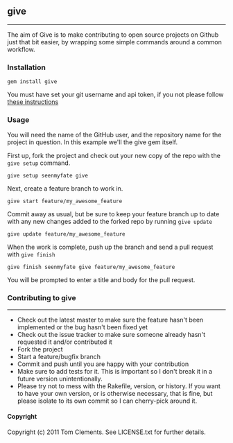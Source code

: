 ## give
--------------
The aim of Give is to make contributing to open source projects on Github just that bit easier, by wrapping some simple commands around a common workflow.

### Installation

	gem install give

You must have set your git username and api token, if you not please follow [these instructions](http://help.github.com/set-your-user-name-email-and-github-token/)

### Usage

You will need the name of the GitHub user, and the repository name for the project in question.  In this example we'll the give gem itself.

First up, fork the project and check out your new copy of the repo with the `give setup` command.

	give setup seenmyfate give
	
Next, create a feature branch to work in.

	give start feature/my_awesome_feature

Commit away as usual, but be sure to keep your feature branch up to date with any new changes added to the forked repo by running `give update`

	give update feature/my_awesome_feature

When the work is complete, push up the branch and send a pull request with `give finish`

	give finish seenmyfate give feature/my_awesome_feature

You will be prompted to enter a title and body for the pull request.


### Contributing to give
-----------------------------------

* Check out the latest master to make sure the feature hasn't been implemented or the bug hasn't been fixed yet
* Check out the issue tracker to make sure someone already hasn't requested it and/or contributed it
* Fork the project
* Start a feature/bugfix branch
* Commit and push until you are happy with your contribution
* Make sure to add tests for it. This is important so I don't break it in a future version unintentionally.
* Please try not to mess with the Rakefile, version, or history. If you want to have your own version, or is otherwise necessary, that is fine, but please isolate to its own commit so I can cherry-pick around it.

#### Copyright

Copyright (c) 2011 Tom Clements. See LICENSE.txt for
further details.

